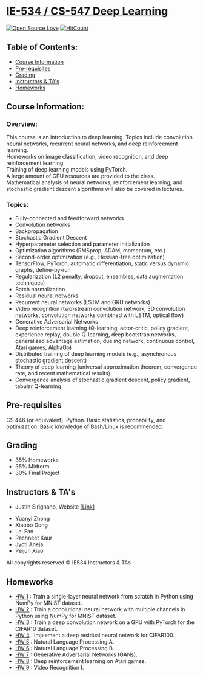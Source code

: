 # [IE-534 / CS-547 Deep Learning](https://courses.engr.illinois.edu/ie534/fa2019/)

[![Open Source Love](https://badges.frapsoft.com/os/mit/mit.svg?v=102)](https://github.com/ellerbrock/open-source-badge/)
[![HitCount](http://hits.dwyl.com/guptakhil12/Deep-Learning-UIUC.svg)](http://hits.dwyl.com/guptakhil12/Deep-Learning-UIUC)

## Table of Contents:

* [Course Information](#course-information)
* [Pre-requisites](#pre-requisites)
* [Grading](#grading)
* [Instructors & TA's](#instructors-&-ta's)
* [Homeworks](#homeworks)

## Course Information:

### Overview:
This course is an introduction to deep learning. Topics include convolution neural networks, recurrent neural networks, and deep reinforcement learning. <br>Homeworks on image classification, video recognition, and deep reinforcement learning. <br>Training of deep learning models using PyTorch. <br>A large amount of GPU resources are provided to the class.
<br>Mathematical analysis of neural networks, reinforcement learning, and stochastic gradient descent algorithms will also be covered in lectures.

### Topics:
- Fully-connected and feedforward networks
- Convolution networks
- Backpropagation 
- Stochastic Gradient Descent
- Hyperparameter selection and parameter initialization
- Optimization algorithms (RMSprop, ADAM, momentum, etc.)
- Second-order optimization (e.g., Hessian-free optimization)
- TensorFlow, PyTorch, automatic differentiation, static versus dynamic graphs, define-by-run
- Regularization (L2 penalty, dropout, ensembles, data augmentation techniques)
- Batch normalization
- Residual neural networks
- Recurrent neural networks (LSTM and GRU networks)
- Video recognition (two-stream convolution network, 3D convolution networks, convolution networks combined with LSTM, optical flow)
- Generative Adversarial Networks
- Deep reinforcement learning (Q-learning, actor-critic, policy gradient, experience replay, double Q-learning, deep bootstrap networks, generalized advantage estimation, dueling network, continuous control, Atari games, AlphaGo)
- Distributed training of deep learning models (e.g., asynchronous stochastic gradient descent)
- Theory of deep learning (universal approximation theorem, convergence rate, and recent mathematical results)
- Convergence analysis of stochastic gradient descent, policy gradient, tabular Q-learning

## Pre-requisites

CS 446 (or equivalent). Python. Basic statistics, probability, and optimization. Basic knowledge of Bash/Linux is recommended.

## Grading

- 35% Homeworks
- 35% Midterm
- 30% Final Project

## Instructors & TA's

- Justin Sirignano, Website [[Link]](https://jasirign.github.io/)

* Yuanyi Zhong
* Xiaobo Dong
* Lei Fan
* Rachneet Kaur
* Jyoti Aneja
* Peijun Xiao 

All copyrights reserved © IE534 Instructors & TAs

## Homeworks
- <a href="https://github.com/guptakhil12/CS-547-IE-534-Deep-Learning-UIUC/tree/master/homework/HW1">HW 1</a> : Train a single-layer neural network from scratch in Python using NumPy for MNIST dataset.
- <a href="https://github.com/guptakhil12/CS-547-IE-534-Deep-Learning-UIUC/tree/master/homework/HW2">HW 2</a> : Train a conolutional neural network with multiple channels in Python using NumPy for MNIST dataset.
- <a href="https://github.com/guptakhil12/CS-547-IE-534-Deep-Learning-UIUC/tree/master/homework/HW2">HW 3</a> : Train a deep convolution network on a GPU with PyTorch for the CIFAR10 dataset.
- <a href="https://github.com/guptakhil12/CS-547-IE-534-Deep-Learning-UIUC/tree/master/homework/HW2">HW 4</a> : Implement a deep residual neural network for CIFAR100.
- <a href="https://github.com/guptakhil12/CS-547-IE-534-Deep-Learning-UIUC/tree/master/homework/HW2">HW 5</a> : Natural Language Processing A.
- <a href="https://github.com/guptakhil12/CS-547-IE-534-Deep-Learning-UIUC/tree/master/homework/HW2">HW 6</a> : Natural Language Processing B.
- <a href="https://github.com/guptakhil12/CS-547-IE-534-Deep-Learning-UIUC/tree/master/homework/HW2">HW 7</a> : Generative Adversarial Networks (GANs).
- <a href="https://github.com/guptakhil12/CS-547-IE-534-Deep-Learning-UIUC/tree/master/homework/HW2">HW 8</a> : Deep reinforcement learning on Atari games.
- <a href="https://github.com/guptakhil12/CS-547-IE-534-Deep-Learning-UIUC/tree/master/homework/HW2">HW 9</a> : Video Recognition I.

